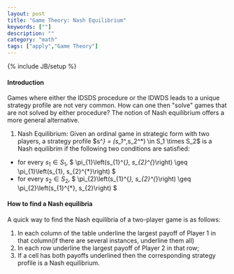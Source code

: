 ```yaml
---
layout: post
title: "Game Theory: Nash Equilibrium"
keywords: [""]
description: ""
category: "math"
tags: ["apply","Game Theory"]
---
```

{% include JB/setup %}

#### Introduction
Games where either the IDSDS procedure or the IDWDS leads to a unique strategy profile are not very
common. How can one then "solve" games that are not solved by either procedure? The notion of Nash
equilibrium offers a more general alternative.

1. Nash Equilibrium: Given an ordinal game in strategic form with two players, a strategy profile
   $s^*} = (s_1^*,s_2^*) \in S_1 \times S_2$ is a Nash equilibrim if the following
   two conditions are satisfied:
- for every $s_1 \in S_1$, $
\pi_{1}\left(s_{1}^{*}, s_{2}^{*}\right) \geq \pi_{1}\left(s_{1}, s_{2}^{*}\right)
$
- for every $s_2 \in S_2$, $
\pi_{2}\left(s_{1}^{*}, s_{2}^{*}\right) \geq \pi_{2}\left(s_{1}^{*}, s_{2}\right)
$




#### How to find a Nash equilibria
A quick way to find the Nash equilibria of a two-player game is as follows:
1. In each column of the table underline the largest payoff of Player 1 in that column(if there are
   several instances, underline them all) 
2. In each row underline the largest payoff of Player 2 in that row; 
3. If a cell has both payoffs underlined then the corresponding strategy profile is a Nash
   equilibrium.


